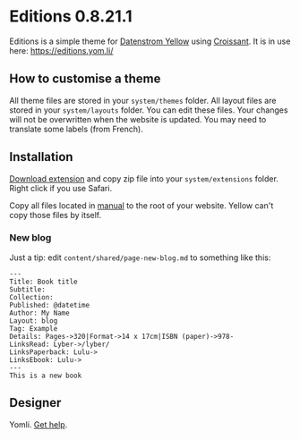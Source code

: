 Editions 0.8.21.1
==============

Editions is a simple theme for [Datenstrom Yellow](https://datenstrom.se/yellow/) using [Croissant](https://github.com/yomli/croissant/). It is in use here: <https://editions.yom.li/>

## How to customise a theme

All theme files are stored in your `system/themes` folder. All layout files are stored in your `system/layouts` folder. You can edit these files. Your changes will not be overwritten when the website is updated. You may need to translate some labels (from French).

## Installation

[Download extension](https://github.com/yomli/yellow-extensions/raw/main/zip/editions.zip) and copy zip file into your `system/extensions` folder. Right click if you use Safari.

Copy all files located in [manual](./manual/) to the root of your website. Yellow can't copy those files by itself.

### New blog

Just a tip: edit `content/shared/page-new-blog.md` to something like this:

```
---
Title: Book title
Subtitle:
Collection:
Published: @datetime
Author: My Name
Layout: blog
Tag: Example
Details: Pages->320|Format->14 x 17cm|ISBN (paper)->978-
LinksRead: Lyber->/lyber/
LinksPaperback: Lulu->
LinksEbook: Lulu->
---
This is a new book
```

## Designer

Yomli. [Get help](https://datenstrom.se/yellow/help/).
